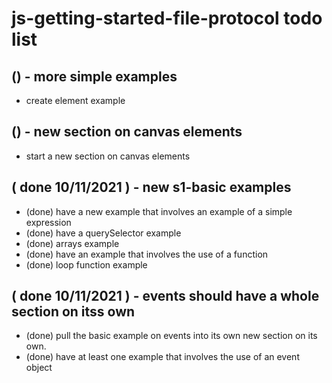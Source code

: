 # js-getting-started-file-protocol todo list

## () - more simple examples
* create element example

## () - new section on canvas elements
* start a new section on canvas elements

## ( done 10/11/2021 ) - new s1-basic examples
* (done) have a new example that involves an example of a simple expression
* (done) have a querySelector example
* (done) arrays example
* (done) have an example that involves the use of a function
* (done) loop function example

## ( done 10/11/2021 ) - events should have a whole section on itss own
* (done) pull the basic example on events into its own new section on its own.
* (done) have at least one example that involves the use of an event object

